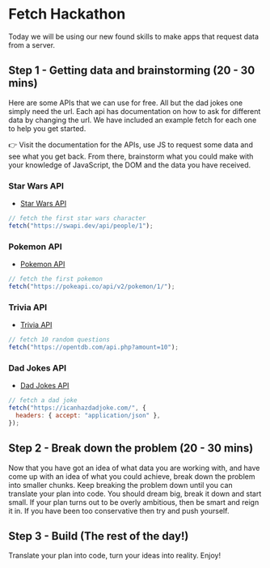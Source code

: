 # Fetch Hackathon

Today we will be using our new found skills to make apps that request data from a server.

## Step 1 - Getting data and brainstorming (20 - 30 mins)

Here are some APIs that we can use for free. All but the dad jokes one simply need the url. Each api has documentation on how to ask for different data by changing the url. We have included an example fetch for each one to help you get started.

👉 Visit the documentation for the APIs, use JS to request some data and see what you get back. From there, brainstorm what you could make with your knowledge of JavaScript, the DOM and the data you have received.

### Star Wars API

- [Star Wars API](https://swapi.dev/)

```js
// fetch the first star wars character
fetch("https://swapi.dev/api/people/1");
```

### Pokemon API

- [Pokemon API](https://pokeapi.co/)

```js
// fetch the first pokemon
fetch("https://pokeapi.co/api/v2/pokemon/1/");
```

### Trivia API

- [Trivia API](https://opentdb.com/api_config.php)

```js
// fetch 10 random questions
fetch("https://opentdb.com/api.php?amount=10");
```

### Dad Jokes API

- [Dad Jokes API](https://icanhazdadjoke.com/api)

```js
// fetch a dad joke
fetch("https://icanhazdadjoke.com/", {
  headers: { accept: "application/json" },
});
```

## Step 2 - Break down the problem (20 - 30 mins)

Now that you have got an idea of what data you are working with, and have come up with an idea of what you could achieve, break down the problem into smaller chunks. Keep breaking the problem down until you can translate your plan into code. You should dream big, break it down and start small. If your plan turns out to be overly ambitious, then be smart and reign it in. If you have been too conservative then try and push yourself.

## Step 3 - Build (The rest of the day!)

Translate your plan into code, turn your ideas into reality. Enjoy!
